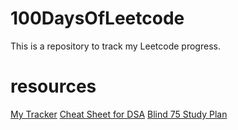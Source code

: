 # 100DaysOfLeetcode
This is a repository to track my Leetcode progress.

# resources

[My Tracker](https://docs.google.com/spreadsheets/d/1Xcwkl-VcBcB5rfyqjwwBqKSbGWDmxXcNxrOBHDmF-9U/edit?usp=sharing)
[Cheat Sheet for DSA](https://zerotomastery.io/cheatsheets/data-structures-and-algorithms-cheat-sheet/)
[Blind 75 Study Plan](https://leetcode.com/studyplan/leetcode-75/)

